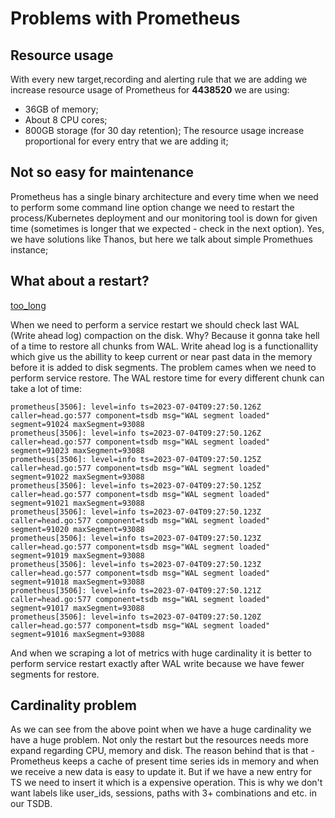 # Problems with Prometheus

## Resource usage
With every new target,recording and alerting rule that we are adding we increase resource usage of Prometheus for **4438520** we are using:
* 36GB of memory;
* About 8 CPU cores;
* 800GB storage (for 30 day retention);
The resource usage increase proportional for every entry that we are adding it;

## Not so easy for maintenance
Prometheus has a single binary architecture and every time when we need to perform some command line option change we need to restart the process/Kubernetes deployment and our monitoring tool is down for given time (sometimes is longer that we expected - check in the next option). Yes, we have solutions like Thanos, but here we talk about simple Promethues instance;

## What about a restart?
[too_long](img/too_long.gif)

When we need to perform a service restart we should check last WAL (Write ahead log) compaction on the disk. Why? Because it gonna take hell of a time to restore all chunks from WAL. Write ahead log is a functionallity which give us the abillity to keep current or near past data in the memory before it is added to disk segments. The problem cames when we need to perform service restore. The WAL restore time for every different chunk can take a lot of time:
```
prometheus[3506]: level=info ts=2023-07-04T09:27:50.126Z caller=head.go:577 component=tsdb msg="WAL segment loaded" segment=91024 maxSegment=93088
prometheus[3506]: level=info ts=2023-07-04T09:27:50.126Z caller=head.go:577 component=tsdb msg="WAL segment loaded" segment=91023 maxSegment=93088
prometheus[3506]: level=info ts=2023-07-04T09:27:50.125Z caller=head.go:577 component=tsdb msg="WAL segment loaded" segment=91022 maxSegment=93088
prometheus[3506]: level=info ts=2023-07-04T09:27:50.125Z caller=head.go:577 component=tsdb msg="WAL segment loaded" segment=91021 maxSegment=93088
prometheus[3506]: level=info ts=2023-07-04T09:27:50.123Z caller=head.go:577 component=tsdb msg="WAL segment loaded" segment=91020 maxSegment=93088
prometheus[3506]: level=info ts=2023-07-04T09:27:50.123Z caller=head.go:577 component=tsdb msg="WAL segment loaded" segment=91019 maxSegment=93088
prometheus[3506]: level=info ts=2023-07-04T09:27:50.123Z caller=head.go:577 component=tsdb msg="WAL segment loaded" segment=91018 maxSegment=93088
prometheus[3506]: level=info ts=2023-07-04T09:27:50.121Z caller=head.go:577 component=tsdb msg="WAL segment loaded" segment=91017 maxSegment=93088
prometheus[3506]: level=info ts=2023-07-04T09:27:50.120Z caller=head.go:577 component=tsdb msg="WAL segment loaded" segment=91016 maxSegment=93088
```

And when we scraping a lot of metrics with huge cardinality it is better to perform service restart exactly after WAL write because we have fewer segments for restore.


## Cardinality problem
As we can see from the above point when we have a huge cardinality we have a huge problem. Not only the restart but the resources needs more expand regarding CPU, memory and disk. The reason behind that is that - Prometheus keeps a cache of present time series ids in memory and when we receive a new data is easy to update it. But if we have a new entry for TS we need to insert it which is a expensive operation. This is why we don't want labels like user_ids, sessions, paths with 3+ combinations and etc. in our TSDB.
